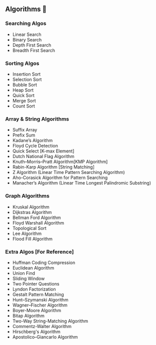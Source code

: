 ## Algorithms 🚀

### Searching Algos
- Linear Search
- Binary Search
- Depth First Search
- Breadth First Search

### Sorting Algos
- Insertion Sort
- Selection Sort
- Bubble Sort
- Heap Sort
- Quick Sort
- Merge Sort
- Count Sort

### Array & String Algorithms
- Suffix Array
- Prefix Sum
- Kadane’s Algorithm
- Floyd Cycle Detection
- Quick Select [K-max Element]
- Dutch National Flag Algorithm
- Knuth–Morris–Pratt Algorithm[KMP Algorithm]
- Rabin-Karp Algorithm [String Matching]
- Z Algorithm (Linear Time Pattern Searching Algorithm)
- Aho-Corasick Algorithm for Pattern Searching
- Manacher’s Algorithm (Linear Time Longest Palindromic Substring)

### Graph Algorithms
- Kruskal Algorithm
- Dijkstras Algorithm
- Bellman Ford Algorithm
- Floyd Warshall Algorithm
- Topological Sort
- Lee Algorithm
- Flood Fill Algorithm

### Extra Algos [For Reference]
- Huffman Coding Compression
- Euclidean Algorithm
- Union Find
- Sliding Window
- Two Pointer Questions
- Lyndon Factorization
- Gestalt Pattern Matching
- Hunt–Szymanski Algorithm
- Wagner–Fischer Algorithm
- Boyer-Moore Algorithm
- Bitap Algorithm
- Two-Way String-Matching Algorithm
- Commentz-Walter Algorithm
- Hirschberg's Algorithm
- Apostolico–Giancarlo Algorithm

